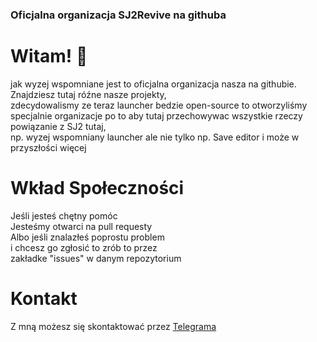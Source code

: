 <h3>Oficjalna organizacja SJ2Revive na githuba</h3>
<h1>Witam! 👋</h1> 
<p>jak wyzej wspomniane jest to oficjalna organizacja nasza na githubie.</br>
Znajdziesz tutaj róźne nasze projekty,</br>
zdecydowalismy ze teraz launcher bedzie open-source to otworzyliśmy specjalnie organizacje po to aby tutaj przechowywac wszystkie rzeczy powiązanie z SJ2 tutaj,</br>
np. wyzej wspomniany launcher ale nie tylko np. Save editor i może w przyszłości więcej</p>


<h1>Wkład Społeczności</h1>
<p>
  Jeśli jesteś chętny pomóc<br/>
  Jesteśmy otwarci na pull requesty<br/>
  Albo jeśli znalazłeś poprostu problem<br/>
  i chcesz go zgłosić to zrób to przez<br/>
  zakładke "issues" w danym repozytorium
</p>
<h1>Kontakt</h1>
<p>Z mną możesz się skontaktować przez <a href="https://t.me/TZordon">Telegrama</a></p>
